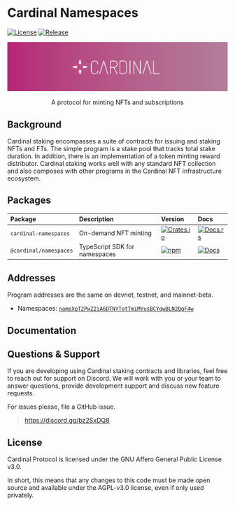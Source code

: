 # Cardinal Namespaces

[![License](https://img.shields.io/badge/license-AGPL%203.0-blue)](https://github.com/cardinal-labs/cardinal-namespaces/blob/master/LICENSE)
[![Release](https://github.com/cardinal-labs/cardinal-namespaces/actions/workflows/release.yml/badge.svg?branch=v0.0.27)](https://github.com/cardinal-labs/cardinal-namespaces/actions/workflows/release.yml)

<p align="center">
    <img src="./images/banner.png" />
</p>

<p align="center">
    A protocol for minting NFTs and subscriptions
</p>

## Background

Cardinal staking encompasses a suite of contracts for issuing and staking NFTs and FTs. The simple program is a stake pool that tracks total stake duration. In addition, there is an implementation of a token minting reward distributor. Cardinal staking works well with any standard NFT collection and also composes with other programs in the Cardinal NFT infrastructure ecosystem.

## Packages

| Package                | Description                   | Version                                                                                                             | Docs                                                                                                            |
| :--------------------- | :---------------------------- | :------------------------------------------------------------------------------------------------------------------ | :-------------------------------------------------------------------------------------------------------------- |
| `cardinal-namespaces`  | On-demand NFT minting         | [![Crates.io](https://img.shields.io/crates/v/cardinal-namespaces)](https://crates.io/crates/cardinal-namespaces)   | [![Docs.rs](https://docs.rs/cardinal-namespaces/badge.svg)](https://docs.rs/cardinal-namespaces)                |
| `@cardinal/namespaces` | TypeScript SDK for namespaces | [![npm](https://img.shields.io/npm/v/@cardinal/namespaces.svg)](https://www.npmjs.com/package/@cardinal/namespaces) | [![Docs](https://img.shields.io/badge/docs-typedoc-blue)](https://cardinal-labs.github.io/cardinal-namespaces/) |

## Addresses

Program addresses are the same on devnet, testnet, and mainnet-beta.

- Namespaces: [`nameXpT2PwZ2iA6DTNYTotTmiMYusBCYqwBLN2QgF4w`](https://explorer.solana.com/address/nameXpT2PwZ2iA6DTNYTotTmiMYusBCYqwBLN2QgF4w)

## Documentation

## Questions & Support

If you are developing using Cardinal staking contracts and libraries, feel free to reach out for support on Discord. We will work with you or your team to answer questions, provide development support and discuss new feature requests.

For issues please, file a GitHub issue.

> https://discord.gg/bz2SxDQ8

## License

Cardinal Protocol is licensed under the GNU Affero General Public License v3.0.

In short, this means that any changes to this code must be made open source and available under the AGPL-v3.0 license, even if only used privately.
